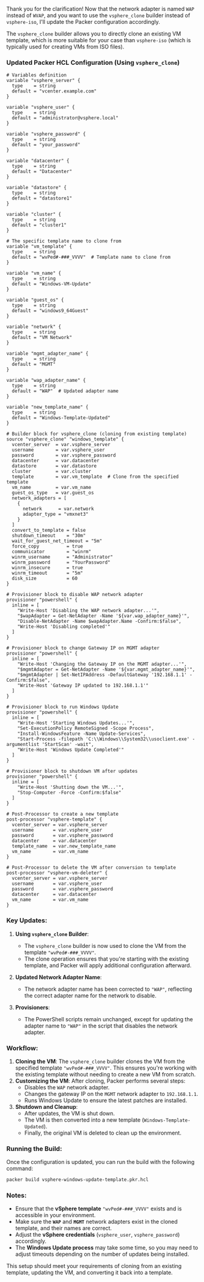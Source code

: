 Thank you for the clarification! Now that the network adapter is named `WAP` instead of `WVAP`, and you want to use the `vsphere_clone` builder instead of `vsphere-iso`, I'll update the Packer configuration accordingly.

The `vsphere_clone` builder allows you to directly clone an existing VM template, which is more suitable for your case than `vsphere-iso` (which is typically used for creating VMs from ISO files).

### Updated Packer HCL Configuration (Using `vsphere_clone`)

```hcl
# Variables definition
variable "vsphere_server" {
  type    = string
  default = "vcenter.example.com"
}

variable "vsphere_user" {
  type    = string
  default = "administrator@vsphere.local"
}

variable "vsphere_password" {
  type    = string
  default = "your_password"
}

variable "datacenter" {
  type    = string
  default = "Datacenter"
}

variable "datastore" {
  type    = string
  default = "datastore1"
}

variable "cluster" {
  type    = string
  default = "cluster1"
}

# The specific template name to clone from
variable "vm_template" {
  type    = string
  default = "wvPed#-###_VVVV"  # Template name to clone from
}

variable "vm_name" {
  type    = string
  default = "Windows-VM-Update"
}

variable "guest_os" {
  type    = string
  default = "windows9_64Guest"
}

variable "network" {
  type    = string
  default = "VM Network"
}

variable "mgmt_adapter_name" {
  type    = string
  default = "MGMT"
}

variable "wap_adapter_name" {
  type    = string
  default = "WAP"  # Updated adapter name
}

variable "new_template_name" {
  type    = string
  default = "Windows-Template-Updated"
}

# Builder block for vsphere_clone (cloning from existing template)
source "vsphere_clone" "windows_template" {
  vcenter_server  = var.vsphere_server
  username        = var.vsphere_user
  password        = var.vsphere_password
  datacenter      = var.datacenter
  datastore       = var.datastore
  cluster         = var.cluster
  template        = var.vm_template  # Clone from the specified template
  vm_name         = var.vm_name
  guest_os_type   = var.guest_os
  network_adapters = [
    {
      network      = var.network
      adapter_type = "vmxnet3"
    }
  ]
  convert_to_template = false
  shutdown_timeout    = "30m"
  wait_for_guest_net_timeout = "5m"
  force_copy          = true
  communicator        = "winrm"
  winrm_username      = "Administrator"
  winrm_password      = "YourPassword"
  winrm_insecure      = true
  winrm_timeout       = "5m"
  disk_size           = 60
}

# Provisioner block to disable WAP network adapter
provisioner "powershell" {
  inline = [
    "Write-Host 'Disabling the WAP network adapter...'",
    "$wapAdapter = Get-NetAdapter -Name '${var.wap_adapter_name}'",
    "Disable-NetAdapter -Name $wapAdapter.Name -Confirm:$false",
    "Write-Host 'Disabling completed'"
  ]
}

# Provisioner block to change Gateway IP on MGMT adapter
provisioner "powershell" {
  inline = [
    "Write-Host 'Changing the Gateway IP on the MGMT adapter...'",
    "$mgmtAdapter = Get-NetAdapter -Name '${var.mgmt_adapter_name}'",
    "$mgmtAdapter | Set-NetIPAddress -DefaultGateway '192.168.1.1' -Confirm:$false",
    "Write-Host 'Gateway IP updated to 192.168.1.1'"
  ]
}

# Provisioner block to run Windows Update
provisioner "powershell" {
  inline = [
    "Write-Host 'Starting Windows Updates...'",
    "Set-ExecutionPolicy RemoteSigned -Scope Process",
    "Install-WindowsFeature -Name Update-Services",
    "Start-Process -filepath 'C:\\Windows\\System32\\usoclient.exe' -argumentlist 'StartScan' -wait",
    "Write-Host 'Windows Update Completed'"
  ]
}

# Provisioner block to shutdown VM after updates
provisioner "powershell" {
  inline = [
    "Write-Host 'Shutting down the VM...'",
    "Stop-Computer -Force -Confirm:$false"
  ]
}

# Post-Processor to create a new template
post-processor "vsphere-template" {
  vcenter_server = var.vsphere_server
  username       = var.vsphere_user
  password       = var.vsphere_password
  datacenter     = var.datacenter
  template_name  = var.new_template_name
  vm_name        = var.vm_name
}

# Post-Processor to delete the VM after conversion to template
post-processor "vsphere-vm-deleter" {
  vcenter_server = var.vsphere_server
  username       = var.vsphere_user
  password       = var.vsphere_password
  datacenter     = var.datacenter
  vm_name        = var.vm_name
}
```

### Key Updates:
1. **Using `vsphere_clone` Builder**:
   - The `vsphere_clone` builder is now used to clone the VM from the template `"wvPed#-###_VVVV"`.
   - The clone operation ensures that you're starting with the existing template, and Packer will apply additional configuration afterward.

2. **Updated Network Adapter Name**:
   - The network adapter name has been corrected to `"WAP"`, reflecting the correct adapter name for the network to disable.

3. **Provisioners**:
   - The PowerShell scripts remain unchanged, except for updating the adapter name to `"WAP"` in the script that disables the network adapter.

### Workflow:
1. **Cloning the VM**: The `vsphere_clone` builder clones the VM from the specified template `"wvPed#-###_VVVV"`. This ensures you're working with the existing template without needing to create a new VM from scratch.
2. **Customizing the VM**: After cloning, Packer performs several steps:
   - Disables the `WAP` network adapter.
   - Changes the gateway IP on the `MGMT` network adapter to `192.168.1.1`.
   - Runs Windows Update to ensure the latest patches are installed.
3. **Shutdown and Cleanup**:
   - After updates, the VM is shut down.
   - The VM is then converted into a new template (`Windows-Template-Updated`).
   - Finally, the original VM is deleted to clean up the environment.

### Running the Build:

Once the configuration is updated, you can run the build with the following command:

```bash
packer build vsphere-windows-update-template.pkr.hcl
```

### Notes:
- Ensure that the **vSphere template** `"wvPed#-###_VVVV"` exists and is accessible in your environment.
- Make sure the **`WAP`** and **`MGMT`** network adapters exist in the cloned template, and their names are correct.
- Adjust the **vSphere credentials** (`vsphere_user`, `vsphere_password`) accordingly.
- The **Windows Update process** may take some time, so you may need to adjust timeouts depending on the number of updates being installed.

This setup should meet your requirements of cloning from an existing template, updating the VM, and converting it back into a template.
